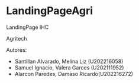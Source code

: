 # LandingPageAgri
LandingPage IHC

Agritech

Autores:
- Santillan Alvarado, Melina Liz (U202216058)
- Samuel Ignacio, Valera Garces (U202111952)
- Alarcon Paredes, Damaso Ricardo(U202216272)
